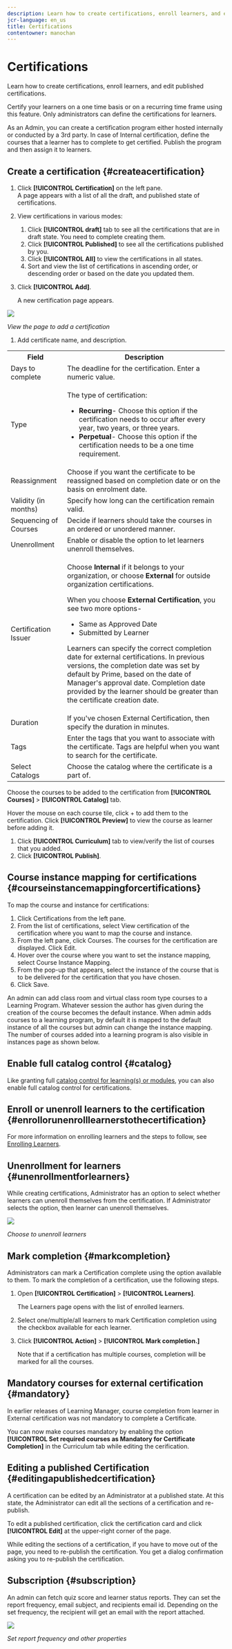 ```yaml
---
description: Learn how to create certifications, enroll learners, and edit published certifications. 
jcr-language: en_us
title: Certifications
contentowner: manochan
---
```



# Certifications

Learn how to create certifications, enroll learners, and edit published certifications.

Certify your learners on a one time basis or on a recurring time frame using this feature. Only administrators can define the certifications for learners.

As an Admin, you can create a certification program either hosted internally or conducted by a 3rd party. In case of Internal certification, define the courses that a learner has to complete to get certified. Publish the program and then assign it to learners.

## Create a certification {#createacertification}

1. Click **[!UICONTROL Certification]** on the left pane.  
   A page appears with a list of all the draft, and published state of certifications.

1. View certifications in various modes:

   1. Click **[!UICONTROL draft]** tab to see all the certifications that are in draft state. You need to complete creating them.
   1. Click **[!UICONTROL Published]** to see all the certifications published  by you.
   1. Click **[!UICONTROL All]** to view the certifications in all states.
   1. Sort and view the list of certifications in ascending order, or descending order or based on the date you updated them.

1. Click **[!UICONTROL Add]**.

   A new certification page appears.

![](assets/add-new-certification.png)

*View the page to add a certification*

1. Add certificate name, and description.

<table>
 <tbody>
  <tr>
   <th>Field</th>
   <th>Description</th>
  </tr>
  <tr>
   <td>Days to complete</td>
   <td>The deadline for the certification. Enter a numeric value.</td>
  </tr>
  <tr>
   <td>Type</td>
   <td>
    <p>The type of certification:</p>
    <ul>
     <li><b>Recurring</b>- Choose this option if the certification needs to occur after every year, two years, or three years.</li>
     <li><b>Perpetual</b>- Choose this option if the certification needs to be a one time requirement.</li>
    </ul></td>
  </tr>
  <tr>
   <td>Reassignment</td>
   <td>Choose if you want the certificate to be reassigned based on completion date or on the basis on enrolment date.<br></td>
  </tr>
  <tr>
   <td>Validity (in months) <br></td>
   <td>Specify how long can the certification remain valid.</td>
  </tr>
  <tr>
   <td>Sequencing of Courses<br></td>
   <td>Decide if learners should take the courses in an ordered or unordered manner.<br></td>
  </tr>
  <tr>
   <td>Unenrollment<br></td>
   <td>Enable or disable the option to let learners unenroll themselves.</td>
  </tr>
  <tr>
   <td>Certification Issuer<br></td>
   <td>
    <p>Choose <b>Internal</b> if it belongs to your organization, or choose <b>External</b> for outside organization certifications.</p>
    <p>When you choose <b>External Certification</b>, you see two more options-</p>
    <ul>
     <li>Same as Approved Date<br></li>
     <li>Submitted by Learner<br></li>
    </ul>
    <p>Learners can specify the correct completion date for external certifications. In previous versions, the completion date was set by default by Prime, based on the date of Manager's approval date. Completion date provided by the learner should be greater than the certificate creation date<span>.</span></p></td>
  </tr>
  <tr>
   <td>Duration</td>
   <td>If you've chosen External Certification, then specify the duration in minutes.</td>
  </tr>
  <tr>
   <td>Tags</td>
   <td>Enter the tags that you want to associate with the certificate. Tags are helpful when you want to search for the certificate.</td>
  </tr>
  <tr>
   <td>Select Catalogs<br></td>
   <td>Choose the catalog where the certificate is a part of.</td>
  </tr>
 </tbody>
</table>

Choose the courses to be added to the certification from **[!UICONTROL Courses]** > **[!UICONTROL Catalog]** tab.

Hover the mouse on each course tile, click + to add them to the certification. Click **[!UICONTROL Preview]** to view the course as learner before adding it.

1. Click **[!UICONTROL Curriculum]** tab to view/verify the list of courses that you added.
1. Click **[!UICONTROL Publish]**.

## Course instance mapping for certifications {#courseinstancemappingforcertifications}

To map the course and instance for certifications:

1. Click Certifications from the left pane.
1. From the list of certifications, select View certification of the certification where you want to map the course and instance.
1. From the left pane, click Courses. The courses for the certification are displayed. Click Edit.
1. Hover over the course where you want to set the instance mapping, select Course Instance Mapping.
1. From the pop-up that appears, select the instance of the course that is to be delivered for the certification that you have chosen.
1. Click Save.

An admin can add class room and virtual class room type courses to a Learning Program. Whatever session the author has given during the creation of the course becomes the default instance. When admin adds courses to a learning program, by default it is mapped to the default instance of all the courses but admin can change the instance mapping. The number of courses added into a learning program is also visible in instances page as shown below.

## Enable full catalog control {#catalog}

Like granting full [catalog control for learning(s) or modules](shared-catalog-full-control.md), you can also enable full catalog control for certifications.

## Enroll or unenroll learners to the certification {#enrollorunenrolllearnerstothecertification}

For more information on enrolling learners and the steps to follow, see [Enrolling Learners](courses.md#main-pars_header_1058138132).

## Unenrollment for learners {#unenrollmentforlearners}

While creating certifications, Administrator has an option to select whether learners can unenroll themselves from the certification. If Administrator selects the option, then learner can unenroll themselves. 

![](assets/unenrollment.png)

*Choose to unenroll learners*

## Mark completion {#markcompletion}

Administrators can mark a Certification complete using the option available to them. To mark the completion of a certification, use the following steps.

1. Open **[!UICONTROL Certification]** > **[!UICONTROL Learners]**.

   The Learners page opens with the list of enrolled learners.

1. Select one/multiple/all learners to mark Certification completion using the checkbox available for each learner.
1. Click  **[!UICONTROL Action]** > **[!UICONTROL Mark completion.]**

   Note that if a certification has multiple courses, completion will be marked for all the courses.

## Mandatory courses for external certification {#mandatory}

In earlier releases of Learning Manager, course completion from learner in External certification was not mandatory to complete a Certificate.

You can now make courses mandatory by enabling the option **[!UICONTROL Set required courses as Mandatory for Certificate Completion]** in the Curriculum tab while editing the cerification.

## Editing a published Certification {#editingapublishedcertification}

A certification can be edited by an Administrator at a published state. At this state, the Administrator can edit all the sections of a certification and re-publish. 

To edit a published certification, click the certification card and click **[!UICONTROL Edit]** at the upper-right corner of the page. 

While editing the sections of a certification, if you have to move out of the page, you need to re-publish the certification. You get a dialog confirmation asking you to re-publish the certification.

## Subscription {#subscription}

An admin can fetch quiz score and learner status reports. They can set the report frequency, email subject, and recipients email id. Depending on the set frequency, the recipient will get an email with the report attached.

![](assets/report-subscription.jpeg)

*Set report frequency and other properties*
